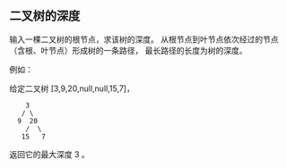 ## 二叉树的深度
输入一棵二叉树的根节点，求该树的深度。
从根节点到叶节点依次经过的节点（含根、叶节点）形成树的一条路径，
最长路径的长度为树的深度。

例如：

给定二叉树 [3,9,20,null,null,15,7]，


```text
    3
   / \
  9  20
    /  \
   15   7
```

返回它的最大深度 3 。